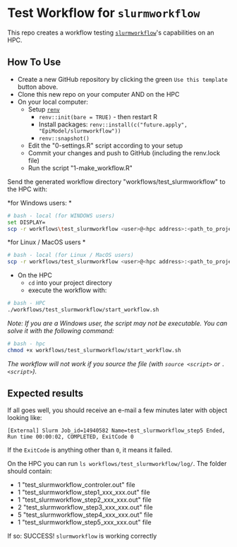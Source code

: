 # Test Workflow for `slurmworkflow`

This repo creates a workflow testing
[`slurmworkflow`](https://github.com/EpiModel/slurmworkflow)'s capabilities on
an HPC.

## How To Use

- Create a new GitHub repository by clicking the green `Use this template` button above.
- Clone this new repo on your computer AND on the HPC
- On your local computer:
  - Setup [`renv`](https://rstudio.github.io/renv/index.html)
    - `renv::init(bare = TRUE)` - then restart R
    - Install packages: `renv::install(c("future.apply", "EpiModel/slurmworkflow"))`
    - `renv::snapshot()`
  - Edit the "0-settings.R" script according to your setup
  - Commit your changes and push to GitHub (including the renv.lock file)
  - Run the script "1-make_workflow.R"

Send the generated workflow directory "workflows/test_slurmworkflow" to the HPC with:

*for Windows users: *

```sh
# bash - local (for WINDOWS users)
set DISPLAY=
scp -r workflows\test_slurmworkflow <user>@<hpc address>:<path_to_project_on_HPC>/workflows/
```

*for Linux / MacOS users *

```sh
# bash - local (for Linux / MacOS users)
scp -r workflows/test_slurmworkflow <user>@<hpc address>:<path_to_project_on_HPC>/workflows/
```

- On the HPC
  - `cd` into your project directory
  - execute the workflow with:

```sh
# bash - HPC
./workflows/test_slurmworkflow/start_workflow.sh
```

*Note:
If you are a Windows user, the script may not be executable. You can solve it with the following command:*

```sh
# bash - hpc
chmod +x workflows/test_slurmworkflow/start_workflow.sh
```

*The workflow will not work if you source the file (with `source <script>` or `. <script>`).*

## Expected results

If all goes well, you should receive an e-mail a few minutes later with object looking like:

`[External] Slurm Job_id=14940582 Name=test_slurmworkflow_step5 Ended, Run time 00:00:02, COMPLETED, ExitCode 0`

If the `ExitCode` is anything other than `0`, it means it failed.

On the HPC you can run `ls workflows/test_slurmworkflow/log/`. The folder should contain:
- 1 "test_slurmworkflow_controler.out" file
- 1 "test_slurmworkflow_step1_xxx_xxx.out" file
- 1 "test_slurmworkflow_step2_xxx_xxx.out" file
- 2 "test_slurmworkflow_step3_xxx_xxx.out" file
- 5 "test_slurmworkflow_step4_xxx_xxx.out" file
- 1 "test_slurmworkflow_step5_xxx_xxx.out" file

If so: SUCCESS! `slurmworkflow` is working correctly
